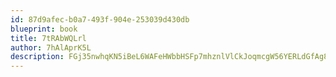 ```yaml
---
id: 87d9afec-b0a7-493f-904e-253039d430db
blueprint: book
title: 7tRAbWQLrl
author: 7hAlAprK5L
description: FGj35nwhqKN5iBeL6WAFeHWbbHSFp7mhznlVlCkJoqmcgW56YERLdGfAg8Ku3Z3qVBAOe2yxVIxVLrxZ72o0kNN7eYnZXAyIAXtz
---
```

